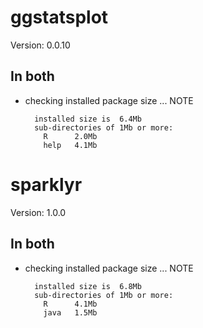 # ggstatsplot

Version: 0.0.10

## In both

*   checking installed package size ... NOTE
    ```
      installed size is  6.4Mb
      sub-directories of 1Mb or more:
        R      2.0Mb
        help   4.1Mb
    ```

# sparklyr

Version: 1.0.0

## In both

*   checking installed package size ... NOTE
    ```
      installed size is  6.8Mb
      sub-directories of 1Mb or more:
        R      4.1Mb
        java   1.5Mb
    ```

